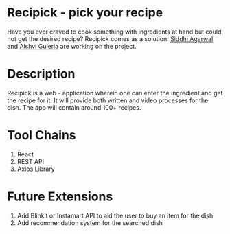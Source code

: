 # Recipick - pick your recipe

Have you ever craved to cook something with ingredients at hand but could not get the desired recipe? Recipick comes as a solution. [Siddhi Agarwal](https://github.com/agaSiddhi) and [Aishvi Guleria](https://github.com/aishvi-g) are working on the project.

# Description

Recipick is a web - application wherein one can enter the ingredient and get the recipe for it. It will provide both written and video processes for the dish. The app will contain around 100+ recipes. 

# Tool Chains

1. React 
2. REST API
3. Axios Library

# Future Extensions

1. Add Blinkit or Instamart API to aid the user to buy an item for the dish
2. Add recommendation system for the searched dish

